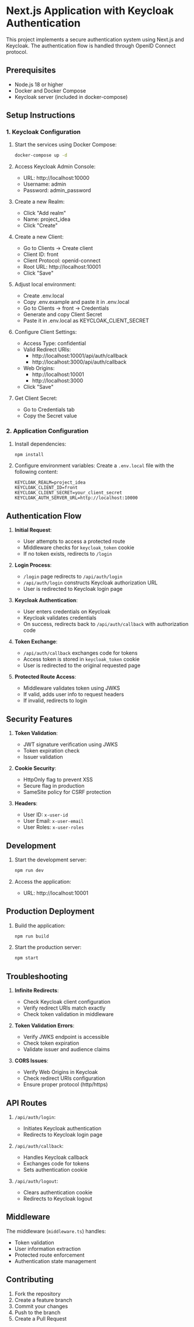 # Next.js Application with Keycloak Authentication

This project implements a secure authentication system using Next.js and Keycloak. The authentication flow is handled through OpenID Connect protocol.

## Prerequisites

- Node.js 18 or higher
- Docker and Docker Compose
- Keycloak server (included in docker-compose)

## Setup Instructions

### 1. Keycloak Configuration

1. Start the services using Docker Compose:
   ```bash
   docker-compose up -d
   ```

2. Access Keycloak Admin Console:
   - URL: http://localhost:10000
   - Username: admin
   - Password: admin_password

3. Create a new Realm:
   - Click "Add realm"
   - Name: project_idea
   - Click "Create"

4. Create a new Client:
   - Go to Clients → Create client
   - Client ID: front
   - Client Protocol: openid-connect
   - Root URL: http://localhost:10001
   - Click "Save"

5. Adjust local environment:
   - Create .env.local
   - Copy .env.example and paste it in .env.local
   - Go to Clients -> front -> Credentials
   - Generate and copy Client Secret
   - Paste it in .env.local as KEYCLOAK_CLIENT_SECRET

6. Configure Client Settings:
   - Access Type: confidential
   - Valid Redirect URIs: 
     - http://localhost:10001/api/auth/callback
     - http://localhost:3000/api/auth/callback
   - Web Origins: 
     - http://localhost:10001
     - http://localhost:3000
   - Click "Save"

7. Get Client Secret:
   - Go to Credentials tab
   - Copy the Secret value

### 2. Application Configuration

1. Install dependencies:
   ```bash
   npm install
   ```

2. Configure environment variables:
   Create a `.env.local` file with the following content:
   ```
   KEYCLOAK_REALM=project_idea
   KEYCLOAK_CLIENT_ID=front
   KEYCLOAK_CLIENT_SECRET=your_client_secret
   KEYCLOAK_AUTH_SERVER_URL=http://localhost:10000
   ```

## Authentication Flow

1. **Initial Request**:
   - User attempts to access a protected route
   - Middleware checks for `keycloak_token` cookie
   - If no token exists, redirects to `/login`

2. **Login Process**:
   - `/login` page redirects to `/api/auth/login`
   - `/api/auth/login` constructs Keycloak authorization URL
   - User is redirected to Keycloak login page

3. **Keycloak Authentication**:
   - User enters credentials on Keycloak
   - Keycloak validates credentials
   - On success, redirects back to `/api/auth/callback` with authorization code

4. **Token Exchange**:
   - `/api/auth/callback` exchanges code for tokens
   - Access token is stored in `keycloak_token` cookie
   - User is redirected to the original requested page

5. **Protected Route Access**:
   - Middleware validates token using JWKS
   - If valid, adds user info to request headers
   - If invalid, redirects to login

## Security Features

1. **Token Validation**:
   - JWT signature verification using JWKS
   - Token expiration check
   - Issuer validation

2. **Cookie Security**:
   - HttpOnly flag to prevent XSS
   - Secure flag in production
   - SameSite policy for CSRF protection

3. **Headers**:
   - User ID: `x-user-id`
   - User Email: `x-user-email`
   - User Roles: `x-user-roles`

## Development

1. Start the development server:
   ```bash
   npm run dev
   ```

2. Access the application:
   - URL: http://localhost:10001

## Production Deployment

1. Build the application:
   ```bash
   npm run build
   ```

2. Start the production server:
   ```bash
   npm start
   ```

## Troubleshooting

1. **Infinite Redirects**:
   - Check Keycloak client configuration
   - Verify redirect URIs match exactly
   - Check token validation in middleware

2. **Token Validation Errors**:
   - Verify JWKS endpoint is accessible
   - Check token expiration
   - Validate issuer and audience claims

3. **CORS Issues**:
   - Verify Web Origins in Keycloak
   - Check redirect URIs configuration
   - Ensure proper protocol (http/https)

## API Routes

1. `/api/auth/login`:
   - Initiates Keycloak authentication
   - Redirects to Keycloak login page

2. `/api/auth/callback`:
   - Handles Keycloak callback
   - Exchanges code for tokens
   - Sets authentication cookie

3. `/api/auth/logout`:
   - Clears authentication cookie
   - Redirects to Keycloak logout

## Middleware

The middleware (`middleware.ts`) handles:
- Token validation
- User information extraction
- Protected route enforcement
- Authentication state management

## Contributing

1. Fork the repository
2. Create a feature branch
3. Commit your changes
4. Push to the branch
5. Create a Pull Request
